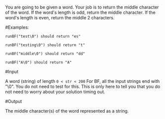 You are going to be given a word. Your job is to return the middle character of the word. If the word's length is odd, return the middle character. If the word's length is even, return the middle 2 characters.

#Examples:
```
runBF("test\0") should return "es"

runBF("testing\0") should return "t"

runBF("middle\0") should return "dd"

runBF("A\0") should return "A"
```

#Input

A word (string) of length `0 < str < 200` For BF, all the input strings end with "\0". You do not need to test for this. This is only here to tell you that you do not need to worry about your solution timing out.

#Output

The middle character(s) of the word represented as a string.